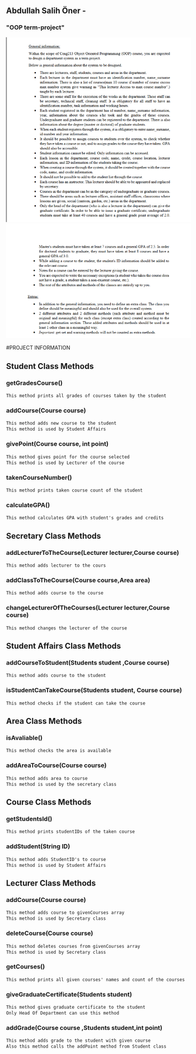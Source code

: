 ## Abdullah Salih Öner -
### "OOP term-project"

![ ](proje1.png )
![ ](proje2.png )





#PROJECT INFORMATION



## Student Class Methods

### getGradesCourse()
    This method prints all grades of courses taken by the student

### addCourse(Course course)
    This method adds new course to the student
    This method is used by Student Affairs

### givePoint(Course course, int point)
    This method gives point for the course selected
    This method is used by Lecturer of the course

### takenCourseNumber()
    This method prints taken course count of the student

### calculateGPA()
    This method calculates GPA with student's grades and credits

## Secretary Class Methods

### addLecturerToTheCourse(Lecturer lecturer,Course course)
    This method adds lecturer to the cours

### addClassToTheCourse(Course course,Area area)
    This method adds course to the course

### changeLecturerOfTheCourses(Lecturer lecturer,Course course)
    This method changes the lecturer of the course

## Student Affairs Class Methods

### addCourseToStudent(Students student ,Course course)
    This method adds course to the student

### isStudentCanTakeCourse(Students student, Course course)
    This method checks if the student can take the course

## Area Class Methods

### isAvaliable()
    This method checks the area is available

### addAreaToCourse(Course course)
    This method adds area to course
    This method is used by the secretary class

## Course Class Methods

### getStudentsId()
    This method prints studentIDs of the taken course

### addStudent(String ID)
    This method adds StudentID's to course
    This method is used by Student Affairs

## Lecturer Class Methods

### addCourse(Course course)
    This method adds course to givenCourses array
    This method is used by Secretary class

### deleteCourse(Course course)
    This method deletes courses from givenCourses array
    This method is used by Secretary class

### getCourses()
    This method prints all given courses' names and count of the courses

### giveGraduateCertificate(Students student)
    This method gives graduate certificate to the student
    Only Head Of Department can use this method

### addGrade(Course course ,Students student,int point)
    This method adds grade to the student with given course
    Also this method calls the addPoint method from Student class